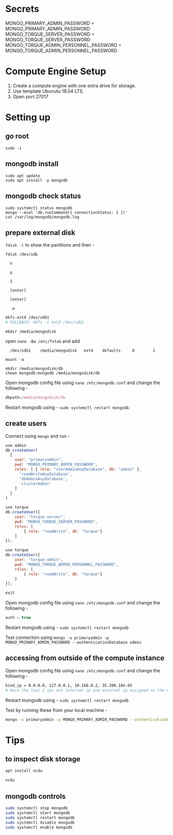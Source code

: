 
# Secrets

MONGO_PRIMARY_ADMIN_PASSWORD = MONGO_PRIMARY_ADMIN_PASSWORD
MONGO_TORQUE_SERVER_PASSWORD = MONGO_TORQUE_SERVER_PASSWORD
MONGO_TORQUE_ADMIN_PERSONNEL_PASSWORD = MONGO_TORQUE_ADMIN_PERSONNEL_PASSWORD

# Compute Engine Setup

1. Create a compute engine with one extra drive for storage.
2. Use template Ubunutu 18.04 LTS.
3. Open port 27017

# Setting up

## go root

```
sudo -i
```

## mongodb install

```
sudo apt update
sudo apt install -y mongodb
```

## mongodb check status
```
sudo systemctl status mongodb
mongo --eval 'db.runCommand({ connectionStatus: 1 })'
cat /var/log/mongodb/mongodb.log
```

## prepare external disk

`fdisk -l` to show the partitions and then -

```
fdisk /dev/sdb

  n

  p 

  1

  [enter]

  [enter]

   w
```

```sh
mkfs.ext4 /dev/sdb1
# FALLBACK: mkfs -t ext3 /dev/sdb1
```
```
mkdir /media/mongodisk
```

open `nano -Bw /etc/fstab` and add
```
  /dev/sdb1    /media/mongodisk   ext4    defaults     0        2
```
```
mount -a
```

```
mkdir /media/mongodisk/db
chown mongodb:mongodb /media/mongodisk/db
```

Open mongodb config file using `nano /etc/mongodb.conf` and change the following - 

```js
dbpath=/media/mongodisk/db
```

Restart mongodb using - `sudo systemctl restart mongodb`.

## create users

Connect using `mongo` and run -

```js
use admin
db.createUser(
  {
    user: "primaryadmin",
    pwd: "MONGO_PRIMARY_ADMIN_PASSWORD",
    roles: [ { role: "userAdminAnyDatabase", db: "admin" },
      'readWriteAnyDatabase',
      'dbAdminAnyDatabase',
      'clusterAdmin' 
    ]
  }
)

use torque
db.createUser({
    user: "torque-server",
    pwd: "MONGO_TORQUE_SERVER_PASSWORD",
    roles: [
        { role: "readWrite", db: "torque"}
    ]
});

use torque
db.createUser({
    user: "torque-admin",
    pwd: "MONGO_TORQUE_ADMIN_PERSONNEL_PASSWORD",
    roles: [
        { role: "readWrite", db: "torque"}
    ]
});

exit
```

Open mongodb config file using `nano /etc/mongodb.conf` and change the following - 

```js
auth = true
```

Restart mongodb using - `sudo systemctl restart mongodb`

Test connection using `mongo -u primaryadmin -p MONGO_PRIMARY_ADMIN_PASSWORD --authenticationDatabase admin`

## accessing from outside of the compute instance

Open mongodb config file using `nano /etc/mongodb.conf` and change the following - 

```sh
bind_ip = 0.0.0.0, 127.0.0.1, 10.160.0.2, 35.200.184.65
# Here the last 2 ips are internal ip and external ip assigned on the GCP instance.
```

Restart mongodb using - `sudo systemctl restart mongodb`

Test by running these from your local machine -

```sh
mongo -u primaryadmin -p MONGO_PRIMARY_ADMIN_PASSWORD --authenticationDatabase admin --host 35.200.184.65
```

# Tips

## to inspect disk storage

```sh
apt install ncdu
```
```sh
ncdu 
```

## mongodb controls
```sh
sudo systemctl stop mongodb
sudo systemctl start mongodb
sudo systemctl restart mongodb
sudo systemctl disable mongodb
sudo systemctl enable mongodb
```